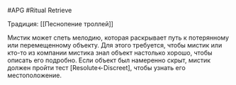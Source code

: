 #APG #Ritual
Retrieve

Традиция: [[Песнопение троллей]] 

Мистик может спеть мелодию, которая раскрывает путь к потерянному или перемещенному объекту. Для этого требуется, чтобы мистик или кто-то из компании мистика знал объект настолько хорошо, чтобы описать его подробно. Если объект был намеренно скрыт, мистик должен пройти тест [Resolute←Discreet], чтобы узнать его местоположение. 